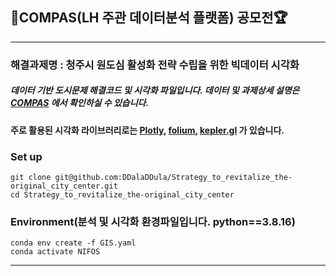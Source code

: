## 🌃COMPAS(LH 주관 데이터분석 플랫폼) 공모전🏆
---
### 해결과제명 : 청주시 원도심 활성화 전략 수립을 위한 빅데이터 시각화
##### 데이터 기반 도시문제 해결코드 및 시각화 파일입니다. 데이터 및 과제상세 설명은 [COMPAS](https://compas.lh.or.kr/subj/past/info?subjNo=SBJ_2309_001) 에서 확인하실 수 있습니다.
#### 주로 활용된 시각화 라이브러리로는 [Plotly](https://github.com/plotly/plotly.py), [folium](https://github.com/python-visualization/folium), [kepler.gl](https://github.com/keplergl/kepler.gl) 가 있습니다.

### Set up

    git clone git@github.com:DDalaDDula/Strategy_to_revitalize_the-original_city_center.git
    cd Strategy_to_revitalize_the-original_city_center

### Environment(분석 및 시각화 환경파일입니다. python==3.8.16)

    conda env create -f GIS.yaml
    conda activate NIFOS

---